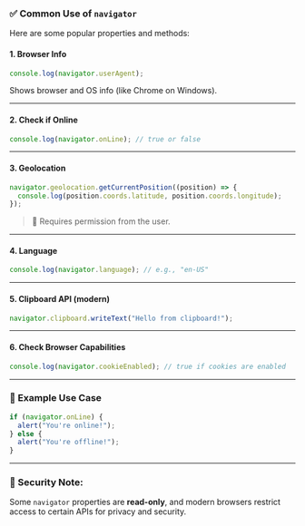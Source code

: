 ### ✅ Common Use of `navigator`

Here are some popular properties and methods:

#### 1. **Browser Info**

```js
console.log(navigator.userAgent);
```

Shows browser and OS info (like Chrome on Windows).

---

#### 2. **Check if Online**

```js
console.log(navigator.onLine); // true or false
```

---

#### 3. **Geolocation**

```js
navigator.geolocation.getCurrentPosition((position) => {
  console.log(position.coords.latitude, position.coords.longitude);
});
```

> 🔐 Requires permission from the user.

---

#### 4. **Language**

```js
console.log(navigator.language); // e.g., "en-US"
```

---

#### 5. **Clipboard API (modern)**

```js
navigator.clipboard.writeText("Hello from clipboard!");
```

---

#### 6. **Check Browser Capabilities**

```js
console.log(navigator.cookieEnabled); // true if cookies are enabled
```

---

### 🧠 Example Use Case

```js
if (navigator.onLine) {
  alert("You're online!");
} else {
  alert("You're offline!");
}
```

---

### 🔐 Security Note:

Some `navigator` properties are **read-only**, and modern browsers restrict access to certain APIs for privacy and security.
